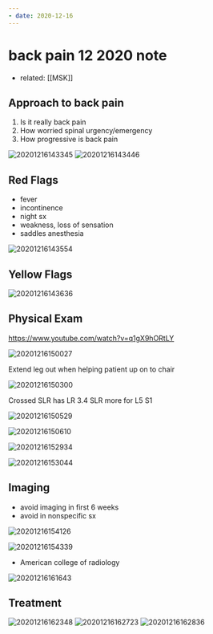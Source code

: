 ```yaml
---
- date: 2020-12-16
---
```


# back pain 12 2020 note

- related: [[MSK]]

## Approach to back pain

1. Is it really back pain
2. How worried spinal urgency/emergency
3. How progressive is back pain

![20201216143345](https://photos.thisispiggy.com/file/wikiFiles/20201216143345.png)
![20201216143446](https://photos.thisispiggy.com/file/wikiFiles/20201216143446.png)

## Red Flags

- fever
- incontinence
- night sx
- weakness, loss of sensation
- saddles anesthesia

![20201216143554](https://photos.thisispiggy.com/file/wikiFiles/20201216143554.png)

## Yellow Flags

![20201216143636](https://photos.thisispiggy.com/file/wikiFiles/20201216143636.png)

## Physical Exam

https://www.youtube.com/watch?v=q1gX9hORtLY

![20201216150027](https://photos.thisispiggy.com/file/wikiFiles/20201216150027.png)

Extend leg out when helping patient up on to chair

![20201216150300](https://photos.thisispiggy.com/file/wikiFiles/20201216150300.png)

Crossed SLR has LR 3.4
SLR more for L5 S1

![20201216150529](https://photos.thisispiggy.com/file/wikiFiles/20201216150529.png)

![20201216150610](https://photos.thisispiggy.com/file/wikiFiles/20201216150610.png)

![20201216152934](https://photos.thisispiggy.com/file/wikiFiles/20201216152934.png)

![20201216153044](https://photos.thisispiggy.com/file/wikiFiles/20201216153044.png)

## Imaging

- avoid imaging in first 6 weeks
- avoid in nonspecific sx

![20201216154126](https://photos.thisispiggy.com/file/wikiFiles/20201216154126.png)

![20201216154339](https://photos.thisispiggy.com/file/wikiFiles/20201216154339.png)

- American college of radiology

![20201216161643](https://photos.thisispiggy.com/file/wikiFiles/20201216161643.png)

## Treatment

![20201216162348](https://photos.thisispiggy.com/file/wikiFiles/20201216162348.png)
![20201216162723](https://photos.thisispiggy.com/file/wikiFiles/20201216162723.png)
![20201216162836](https://photos.thisispiggy.com/file/wikiFiles/20201216162836.png)
